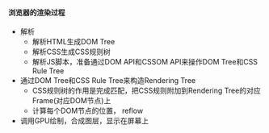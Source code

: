 #### 浏览器的渲染过程
- 解析
  - 解析HTML生成DOM Tree
  - 解析CSS生成CSS规则树
  - 解析JS脚本，准备通过DOM API和CSSOM API来操作DOM Tree和CSS Rule Tree
- 通过DOM Tree和CSS Rule Tree来构造Rendering Tree
  - CSS规则树的作用是完成匹配，把CSS规则附加到Rendering Tree的对应Frame(对应DOM节点)上
  - 计算每个DOM节点的位置， reflow
- 调用GPU绘制，合成图层，显示在屏幕上
